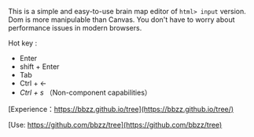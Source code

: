 This is a simple and easy-to-use brain map editor of `html> input` version. Dom is more manipulable than Canvas. You don't have to worry about performance issues in modern browsers.

Hot key :

- Enter
- shift + Enter
- Tab
- Ctrl + ←
- _Ctrl + s_ （Non-component capabilities）

[Experience：https://bbzz.github.io/tree](https://bbzz.github.io/tree/)

[Use: https://github.com/bbzz/tree](https://github.com/bbzz/tree)
